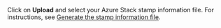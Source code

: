  Click on **Upload** and select your Azure Stack stamp information file. For instructions, see [Generate the stamp information file](azure-stack-vaas-parameters.md#generate-the-stamp-information-file).
